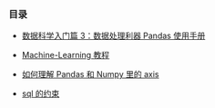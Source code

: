 ### 目录

- [数据科学入门篇 3：数据处理利器 Pandas 使用手册](https://zhuanlan.zhihu.com/p/25184830)

- [Machine-Learning 教程](https://www.kaggle.com/learn/machine-learning)

- [如何理解 Pandas 和 Numpy 里的 axis](http://frankchen.xyz/2017/12/12/Understanding-the-axis-parameter-in-Pandas-and-Numpy/)

- [sql 的约束](https://www.shiyanlou.com/courses/9/labs/73/document)
